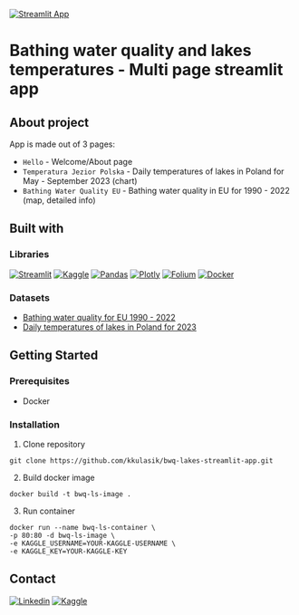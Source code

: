[![Streamlit App](https://static.streamlit.io/badges/streamlit_badge_black_white.svg)](https://bathing-water.streamlit.app)
# Bathing water quality and lakes temperatures - Multi page streamlit app
## About project
App is made out of 3 pages:
* `Hello` - Welcome/About page
* `Temperatura Jezior Polska` - Daily temperatures of lakes in Poland for May - September 2023 (chart)
* `Bathing Water Quality EU` - Bathing water quality in EU for 1990 - 2022 (map, detailed info) 
## Built with
### Libraries

[![Streamlit](https://img.shields.io/badge/Streamlit-FF4B4B?style=for-the-badge&logo=Streamlit&logoColor=white)](https://streamlit.com)
[![Kaggle](https://img.shields.io/badge/Kaggle-20BEFF?style=for-the-badge&logo=Kaggle&logoColor=white)](https://kaggle.com)
[![Pandas](https://img.shields.io/badge/Pandas-2C2D72?style=for-the-badge&logo=pandas&logoColor=white)](https://pandas.pydata.org/)
[![Plotly](https://img.shields.io/badge/Plotly-239120?style=for-the-badge&logo=plotly&logoColor=white)](https://plotly.com/)
[![Folium](https://img.shields.io/badge/folium-77B829?style=for-the-badge&logo=folium&logoColor=black)](https://python-visualization.github.io/folium/latest/)
[![Docker](https://img.shields.io/badge/Docker-2CA5E0?style=for-the-badge&logo=docker&logoColor=white)](https://docker.com/)

### Datasets

* [Bathing water quality for EU 1990 - 2022](https://www.kaggle.com/datasets/krzysztofkulasik/status-of-bathing-water-europe-union-2008-2022)
* [Daily temperatures of lakes in Poland for 2023](https://www.kaggle.com/datasets/krzysztofkulasik/daily-temperatures-of-lakes-poland)

## Getting Started
### Prerequisites
* Docker
### Installation

1. Clone repository
```shell
git clone https://github.com/kkulasik/bwq-lakes-streamlit-app.git
```

2. Build docker image
```shell
docker build -t bwq-ls-image .
```

3. Run container
```shell
docker run --name bwq-ls-container \
-p 80:80 -d bwq-ls-image \
-e KAGGLE_USERNAME=YOUR-KAGGLE-USERNAME \
-e KAGGLE_KEY=YOUR-KAGGLE-KEY
```

## Contact
[![Linkedin](https://img.shields.io/badge/LinkedIn-0077B5?style=for-the-badge&logo=linkedin&logoColor=white)](https://linkedin.com/in/kkulasik)
[![Kaggle](https://img.shields.io/badge/Kaggle-20BEFF?style=for-the-badge&logo=Kaggle&logoColor=white)](https://www.kaggle.com/krzysztofkulasik)
